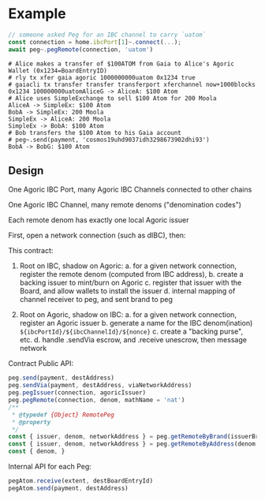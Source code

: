 # Example

```js
// someone asked Peg for an IBC channel to carry `uatom`
const connection = home.ibcPort[1]~.connect(...);
await peg~.pegRemote(connection, 'uatom')
```

```
# Alice makes a transfer of $100ATOM from Gaia to Alice's Agoric Wallet (0x1234=BoardEntryID)
# rly tx xfer gaia agoric 1000000000uatom 0x1234 true
# gaiacli tx transfer transfer transferport xferchannel now+1000blocks 0x1234 100000000uatomAliceG -> AliceA: $100 Atom
# Alice uses SimpleExchange to sell $100 Atom for 200 Moola
AliceA -> SimpleEx: $100 Atom
BobA -> SimpleEx: 200 Moola
SimpleEx -> AliceA: 200 Moola
SimpleEx -> BobA: $100 Atom
# Bob transfers the $100 Atom to his Gaia account
# peg~.send(payment, 'cosmos19uhd9037idh3298673902dhi93')
BobA -> BobG: $100 Atom
```

## Design

One Agoric IBC Port, many Agoric IBC Channels connected to other chains

One Agoric IBC Channel, many remote denoms ("denomination codes")

Each remote denom has exactly one local Agoric issuer

First, open a network connection (such as dIBC), then:

This contract:
1. Root on IBC, shadow on Agoric:
  a. for a given network connection, register the remote denom (computed from IBC address),
  b. create a backing issuer to mint/burn on Agoric
  c. register that issuer with the Board, and allow wallets to install the issuer
  d. internal mapping of channel receiver to peg, and sent brand to peg

2. Root on Agoric, shadow on IBC:
  a. for a given network connection, register an Agoric issuer
  b. generate a name for the IBC denom(ination) `${ibcPortId}/${ibcChannelId}/${nonce}`
  c. create a "backing purse", etc.
  d. handle .sendVia escrow, and .receive unescrow, then message network
  
Contract Public API:

```js
peg.send(payment, destAddress)
peg.sendVia(payment, destAddress, viaNetworkAddress)
peg.pegIssuer(connection, agoricIssuer)
peg.pegRemote(connection, denom, mathName = 'nat')
/**
 * @typedef {Object} RemotePeg
 * @property 
 */
const { issuer, denom, networkAddress } = peg.getRemoteByBrand(issuerBrand)
const { issuer, denom, networkAddress } = peg.getRemoteByAddress(denom, networkAddress)
const { denom, }
```

Internal API for each Peg:

```js
pegAtom.receive(extent, destBoardEntryId)
pegAtom.send(payment, destAddress)
```
